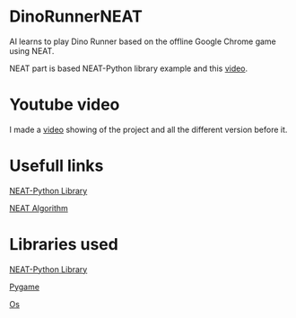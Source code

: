# DinoRunnerNEAT
AI learns to play Dino Runner based on the offline Google Chrome game using NEAT.

NEAT part is based NEAT-Python library example and this <a href ="https://www.youtube.com/watch?v=MMxFDaIOHsE">video</a>.

# Youtube video
I made a <a href ="https://youtu.be/LSTNQ6lTI78">video</a> showing of the project and all the different version before it.

# Usefull links
<a href ="https://neat-python.readthedocs.io/en/latest/neat_overview.html#neat-overview-label
">NEAT-Python Library</a>

<a href ="http://nn.cs.utexas.edu/downloads/papers/stanley.cec02.pdf
">NEAT Algorithm</a>

# Libraries used
<a href ="https://neat-python.readthedocs.io/en/latest/neat_overview.html#neat-overview-label
">NEAT-Python Library</a>

<a href ="https://www.pygame.org/">Pygame</a>

<a href ="https://docs.python.org/3/library/os.html">Os</a>




